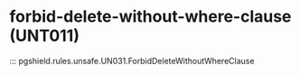 # forbid-delete-without-where-clause (UNT011)

::: pgshield.rules.unsafe.UN031.ForbidDeleteWithoutWhereClause


